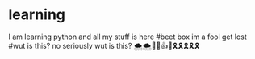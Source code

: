 # learning
I am learning python and all my stuff is here
#beet box
im a fool get lost
#wut is this?
no seriously wut is this?
🌨🌨🥣🥣👍💀🎗🎗🎗🎗🎗
